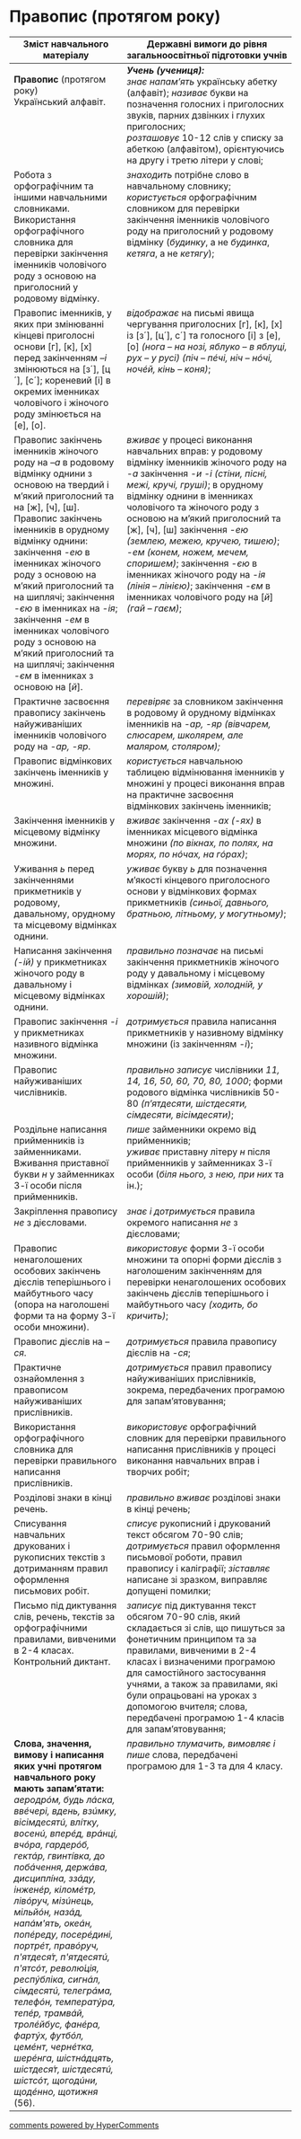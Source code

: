 <div id="hypercomments_widget" class="js-hypercomments-widget invisible"></div>

# Правопис (протягом року)

<table>
  <tr>
    <td width="40%" align="center"><b>Зміст навчального матеріалу</b></td>
    <td width="60%" align="center"><b>Державні вимоги до рівня загальноосвітньої підготовки учнів</b></td>
  </tr>
<tbody>
  <tr>
    <td width="40%" style="vertical-align:top !important;">
    <p><b>Правопис</b> (протягом року)<br>
Український алфавіт. </td>
    <td width="60%" style="vertical-align:top !important;">
<i><b>Учень (учениця):</b></i><br>
<i>знає напам’ять</i> українську абетку (алфавіт); <i>називає</i> букви на позначення голосних і приголосних звуків, парних дзвінких і глухих приголосних;<br>
<i>розташовує</i> 10-12 слів у списку за абеткою (алфавітом), орієнтуючись на другу і третю літери у слові;<br></td>
  </tr>
  <tr>
    <td width="40%" style="vertical-align:top !important;">
Робота з орфографічним та іншими навчальними словниками.<br>
Використання орфографічного словника для перевірки закінчення іменників чоловічого роду з основою на приголосний у родовому відмінку.<br></td>
    <td width="60%" style="vertical-align:top !important;">
<i>знаходить</i> потрібне слово в навчальному словнику;<br>
<i>користується</i> орфографічним словником для перевірки закінчення іменників чоловічого роду на приголосний у родовому відмінку (<i>будинку</i>, а не <i>будинка</i>, <i>кетяга</i>, а не <i>кетягу</i>);<br></td>
  </tr>
  <tr>
    <td width="40%" style="vertical-align:top !important;">
Правопис іменників, у яких при змінюванні кінцеві приголосні основи [г], [к], [х] перед закінченням <i>–і</i> змінюються на [з´], [ц´], [с´]; кореневий [і] в окремих іменниках чоловічого і жіночого роду змінюється на [е], [о]. </td>
    <td width="60%" style="vertical-align:top !important;">
<i>відображає</i> на письмі явища чергування приголосних [г], [к], [х] із [з´], [ц´], с´] та голосного [і] з [е], [о] <i>(нога – на нозі, яблуко – в яблуці, рух – у русі) (піч – пéчі, ніч – нóчі, ночéй, кінь – коня)</i>;</td>
  </tr>
  <tr>
    <td width="40%" style="vertical-align:top !important;">
Правопис закінчень іменників жіночого роду на <i>–а</i> в родовому відмінку однини з основою на твердий і м’який приголосний та на [ж], [ч], [ш].<br>
Правопис закінчень іменників в орудному відмінку однини: закінчення <i>-ею</i> в іменниках жіночого роду з основою на м’який приголосний та на шиплячі; закінчення <i>-єю</i> в іменниках на <i>-ія</i>; закінчення <i>-ем</i> в іменниках чоловічого роду з основою на м’який приголосний та на шиплячі; закінчення <i>-єм</i> в іменниках з основою на [<i>й</i>]. <br></td>
    <td width="60%" style="vertical-align:top !important;">
<i>вживає</i> у процесі виконання навчальних вправ: у родовому відмінку іменників жіночого роду на <i>-а</i> закінчення <i>-и -і (стіни, пісні, межі, кручі, груші)</i>; в орудному відмінку однини в іменниках чоловічого та жіночого роду з основою на м’який приголосний та [ж], [ч], [ш] закінчення <i>-ею (землею, межею, кручею, тишею)</i>; <i>-ем (конем, ножем, мечем, споришем)</i>; закінчення <i>-єю</i> в іменниках жіночого роду на <i>-ія (лінія – лінією)</i>; закінчення <i>-єм</i> в іменниках чоловічого роду на [<i>й</i>] <i>(гай – гаєм)</i>;</td>
  </tr>
  <tr>
    <td width="40%" style="vertical-align:top !important;">
Практичне засвоєння правопису закінчень найуживаніших іменників чоловічого роду на <i>-ар, -яр</i>. </td>
    <td width="60%" style="vertical-align:top !important;">
<i>перевіряє</i> за словником закінчення в родовому й орудному відмінках іменників на <i>-ар, -яр<i> (<i>вівчарем, слюсарем, школярем,</i> але <i>маляром, столяром</i>);</td>
  </tr>
  <tr>
    <td width="40%" style="vertical-align:top !important;">
Правопис відмінкових закінчень іменників у множині. </td>
    <td width="60%" style="vertical-align:top !important;">
<i>користується</i> навчальною таблицею відмінювання іменників у множині у процесі виконання вправ на практичне засвоєння відмінкових закінчень іменників;</td>
  </tr>
  <tr>
    <td width="40%" style="vertical-align:top !important;">
Закінчення іменників у місцевому відмінку множини.</td>
    <td width="60%" style="vertical-align:top !important;">
<i>вживає</i> закінчення <i>-ах (-ях)</i> в іменниках місцевого відмінка множини <i>(по вікнах, по полях, на морях, по нóчах, на гóрах)</i>;</td>
  </tr>
  <tr>
    <td width="40%" style="vertical-align:top !important;">
Уживання <i>ь</i> перед закінченнями прикметників у родовому, давальному, орудному та місцевому відмінках однини.</td>
    <td width="60%" style="vertical-align:top !important;">
<i>уживає</i> букву <i>ь</i> для позначення м’якості кінцевого приголосного основи у відмінкових формах прикметників <i>(синьої, давнього, братньою, літньому, у могутньому)</i>;</td>
  </tr>
  <tr>
    <td width="40%" style="vertical-align:top !important;">
Написання закінчення <i>(-ій)</i> у прикметниках жіночого роду в давальному і місцевому відмінках однини. </td>
    <td width="60%" style="vertical-align:top !important;">
<i>правильно позначає</i> на письмі закінчення прикметників жіночого роду у давальному і місцевому відмінках <i>(зимовій, холодній, у хорошій)</i>;</td>
  </tr>
  <tr>
    <td width="40%" style="vertical-align:top !important;">
Правопис закінчення <i>-і</i> у прикметниках називного відмінка множини.</td>
    <td width="60%" style="vertical-align:top !important;">
<i>дотримується</i> правила написання прикметників у називному відмінку множини (із закінченням <i>-і</i>);</td>
  </tr>
  <tr>
    <td width="40%" style="vertical-align:top !important;">
Правопис найуживаніших числівників.</td>
    <td width="60%" style="vertical-align:top !important;">
<i>правильно записує</i> числівники <i>11, 14, 16, 50, 60, 70, 80, 1000</i>; форми родового відмінка числівників 50-80 <i>(п’ятдесяти, шістдесяти, сімдесяти, вісімдесяти)</i>;</td>
  </tr>
  <tr>
    <td width="40%" style="vertical-align:top !important;">
Роздільне написання прийменників із займенниками.<br>
Вживання приставної букви <i>н</i> у займенниках 3-ї особи після прийменників.<br></td>
    <td width="60%" style="vertical-align:top !important;">
<i>пише</i> займенники окремо від прийменників;<br>
<i>уживає</i> приставну літеру <i>н</i> після прийменників у займенниках 3-ї особи (<i>біля нього, з нею, при них</i> та ін.);</td>
  </tr>
  <tr>
    <td width="40%" style="vertical-align:top !important;">
Закріплення правопису <i>не</i> з дієсловами.<br></td>
    <td width="60%" style="vertical-align:top !important;">
<i>знає і дотримується</i> правила окремого написання <i>не</i> з дієсловами;</td>
  </tr>
  <tr>
    <td width="40%" style="vertical-align:top !important;">
Правопис ненаголошених особових закінчень дієслів теперішнього і майбутнього часу (опора на наголошені форми та на форму 3-ї особи множини).</td>
    <td width="60%" style="vertical-align:top !important;">
<i>використовує</i> форми 3-ї особи множини та опорні форми дієслів з наголошеним закінченням для перевірки ненаголошених особових закінчень дієслів теперішнього і майбутнього часу <i>(ходить, бо кричить)</i>;</td>
  </tr>
  <tr>
    <td width="40%" style="vertical-align:top !important;">
Правопис дієслів на <i>–ся</i>.</td>
    <td width="60%" style="vertical-align:top !important;">
<i>дотримується</i> правила правопису дієслів на <i>-ся</i>;</td>
  </tr>
  <tr>
    <td width="40%" style="vertical-align:top !important;">
Практичне ознайомлення з правописом найуживаніших прислівників.</td>
    <td width="60%" style="vertical-align:top !important;">
<i>дотримується</i> правил правопису найуживаніших прислівників, зокрема, передбачених програмою для запам’ятовування;</td>
  </tr>
  <tr>
    <td width="40%" style="vertical-align:top !important;">
Використання орфографічного словника для перевірки правильного написання прислівників.</td>
    <td width="60%" style="vertical-align:top !important;">
<i>використовує</i> орфографічний словник для перевірки правильного написання прислівників у процесі виконання навчальних вправ і творчих робіт;</td>
  </tr>
  <tr>
    <td width="40%" style="vertical-align:top !important;">
Розділові знаки в кінці речень.</td>
    <td width="60%" style="vertical-align:top !important;">
<i>правильно вживає</i> розділові знаки в кінці речень;</td>
  </tr>
  <tr>
    <td width="40%" style="vertical-align:top !important;">
Списування навчальних друкованих і рукописних текстів з дотриманням правил оформлення письмових робіт.</td>
    <td width="60%" style="vertical-align:top !important;">
<i>списує</i> рукописний і друкований текст обсягом 70-90 слів; <i>дотримується</i> правил оформлення письмової роботи, правил правопису і каліграфії; <i>зіставляє</i> написане зі зразком, виправляє допущені помилки;</td>
  </tr>
  <tr>
    <td width="40%" style="vertical-align:top !important;">
Письмо під диктування слів, речень, текстів за орфографічними правилами, вивченими в 2-4 класах.<br>
Контрольний диктант.<br></td>
    <td width="60%" style="vertical-align:top !important;">
<i>записує</i> під диктування текст обсягом 70-90 слів, який складається зі слів, що пишуться за фонетичним принципом та за правилами, вивченими в 2-4 класах і визначеними програмою для самостійного застосування учнями, а також за правилами, які були опрацьовані на уроках з допомогою вчителя; слова, передбачені програмою 1-4 класів для запам’ятовування;</td>
  </tr>
  <tr>
    <td width="40%" style="vertical-align:top !important;">
<b>Слова, значення, вимову і написання яких учні протягом навчального року мають запам’ятати:</b> <i>аеродрóм, будь лáска, ввéчері, вдень, взúмку, вісімдесятú, влі́тку, восенú, вперéд, врáнці, вчóра, гардерóб, гектáр, гвинті́вка, до побáчення, держáва, дисциплі́на, ззáду, інженéр, кіломéтр, лівóруч, мізúнець, мільйóн, назáд, напáм'ять, океáн, попéреду, посерéдині, портрéт, правóруч, п'ятдеся́т, п'ятдесятú, п'ятсóт, револю́ція, респýбліка, сигнáл, сімдесятú, телегрáма, телефóн, температýра, тепéр, трамвáй, тролéйбус, фанéра, фартýх, футбóл, цемéнт, чернéтка, шерéнга, шістнáдцять, шістдеся́т, шістдесятú, шістсóт, щогодúни, щодéнно, щотижня</i> (56).</td>
    <td width="60%" style="vertical-align:top !important;">
<i>правильно тлумачить, вимовляє і пише</i> слова, передбачені програмою для 1-3 та для 4 класу.</td>
  </tr>
</tbody>
</table>

<div class="js-hypercomments-container">
<a href="http://hypercomments.com" class="hc-link" title="comments widget">comments powered by HyperComments</a>
</div>